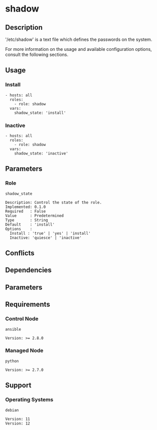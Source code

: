 # shadow

## Description

'/etc/shadow' is a text file which defines the passwords on the system.

For more information on the usage and available configuration options,
consult the following sections.

## Usage

### Install

```
- hosts: all
  roles:
    - role: shadow
  vars:
    shadow_state: 'install'
```

### Inactive

```
- hosts: all
  roles:
    - role: shadow
  vars:
    shadow_state: 'inactive'
```

## Parameters

### Role

`shadow_state`

    Description: Control the state of the role.
    Implemented: 0.1.0
    Required   : False
    Value      : Predetermined
    Type       : String
    Default    : 'install'
    Options    :
      Install : 'true' | 'yes' | 'install'
      Inactive: 'quiesce' | 'inactive'

## Conflicts

## Dependencies

## Parameters

## Requirements

### Control Node

`ansible`

    Version: >= 2.8.0

### Managed Node

`python`

    Version: >= 2.7.0

## Support

### Operating Systems

`debian`

    Version: 11
    Version: 12
